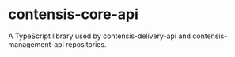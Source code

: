 # contensis-core-api
A TypeScript library used by contensis-delivery-api and contensis-management-api repositories. 
